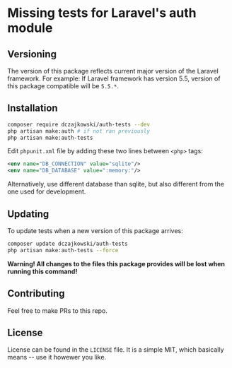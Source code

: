# Missing tests for Laravel's auth module
## Versioning
The version of this package reflects current major version of the Laravel framework. For example:
If Laravel framework has version 5.5, version of this package compatible will be `5.5.*`.

## Installation
```bash
composer require dczajkowski/auth-tests --dev
php artisan make:auth # if not ran previously
php artisan make:auth-tests
```

Edit `phpunit.xml` file by adding these two lines between `<php>` tags:
```xml
<env name="DB_CONNECTION" value="sqlite"/>
<env name="DB_DATABASE" value=":memory:"/>
```
Alternatively, use different database than sqlite, but also different from the one used for development.

## Updating
To update tests when a new version of this package arrives:
```bash
composer update dczajkowski/auth-tests
php artisan make:auth-tests --force
```
**Warning! All changes to the files this package provides will be lost when running this command!**

## Contributing
Feel free to make PRs to this repo.

## License
License can be found in the `LICENSE` file. It is a simple MIT, which basically means -- use it howewer you like.
